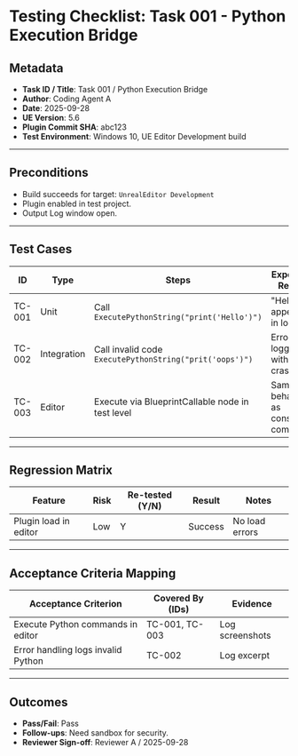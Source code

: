 # Testing Checklist: Task 001 - Python Execution Bridge

## Metadata
- **Task ID / Title**: Task 001 / Python Execution Bridge  
- **Author**: Coding Agent A  
- **Date**: 2025-09-28  
- **UE Version**: 5.6  
- **Plugin Commit SHA**: abc123  
- **Test Environment**: Windows 10, UE Editor Development build  

---

## Preconditions
- Build succeeds for target: `UnrealEditor Development`  
- Plugin enabled in test project.  
- Output Log window open.  

---

## Test Cases

| ID | Type | Steps | Expected Result | Artifacts |
|---|---|---|---|---|
| TC-001 | Unit | Call `ExecutePythonString("print('Hello')")` | "Hello" appears in log | Screenshot of log |
| TC-002 | Integration | Call invalid code `ExecutePythonString("prit('oops')")` | Error logged without crash | Log excerpt |
| TC-003 | Editor | Execute via BlueprintCallable node in test level | Same behavior as console command | Screenshot of Blueprint output |

---

## Regression Matrix

| Feature | Risk | Re-tested (Y/N) | Result | Notes |
|---|---|---|---|---|
| Plugin load in editor | Low | Y | Success | No load errors |

---

## Acceptance Criteria Mapping

| Acceptance Criterion | Covered By (IDs) | Evidence |
|---|---|---|
| Execute Python commands in editor | TC-001, TC-003 | Log screenshots |
| Error handling logs invalid Python | TC-002 | Log excerpt |

---

## Outcomes
- **Pass/Fail**: Pass  
- **Follow-ups**: Need sandbox for security.  
- **Reviewer Sign-off**: Reviewer A / 2025-09-28  
